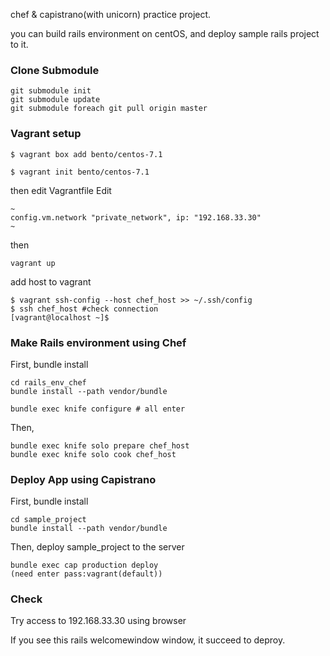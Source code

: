 chef & capistrano(with unicorn) practice project.

you can build rails environment on centOS, and deploy sample rails project to it.

### Clone Submodule
```
git submodule init
git submodule update
git submodule foreach git pull origin master
```

### Vagrant setup

```
$ vagrant box add bento/centos-7.1
```

```
$ vagrant init bento/centos-7.1
```

then edit Vagrantfile Edit
```
~
config.vm.network "private_network", ip: "192.168.33.30" 
~
```

then
```
vagrant up
```

add host to vagrant

```
$ vagrant ssh-config --host chef_host >> ~/.ssh/config
$ ssh chef_host #check connection
[vagrant@localhost ~]$
```

### Make Rails environment using Chef

First, bundle install
```
cd rails_env_chef
bundle install --path vendor/bundle
```

```
bundle exec knife configure # all enter
```

Then,
```
bundle exec knife solo prepare chef_host
bundle exec knife solo cook chef_host
```

### Deploy App using Capistrano

First, bundle install
```
cd sample_project
bundle install --path vendor/bundle
```

Then, deploy sample_project to the server
```
bundle exec cap production deploy
(need enter pass:vagrant(default))
```

### Check

Try access to 192.168.33.30 using browser

If you see this rails welcomewindow window, it succeed to deproy.

